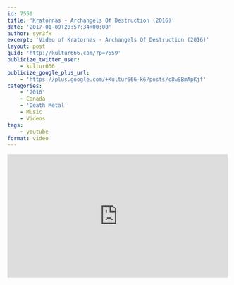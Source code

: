 ```yaml
---
id: 7559
title: 'Kratornas - Archangels Of Destruction (2016)'
date: '2017-01-09T20:57:34+00:00'
author: syr3fx
excerpt: 'Video of Kratornas - Archangels Of Destruction (2016)'
layout: post
guid: 'http://kultur666.com/?p=7559'
publicize_twitter_user:
    - kultur666
publicize_google_plus_url:
    - 'https://plus.google.com/+Kultur666-k6/posts/c8wSBmApKjf'
categories:
    - '2016'
    - Canada
    - 'Death Metal'
    - Music
    - Videos
tags:
    - youtube
format: video
---
```


<iframe allow="accelerometer; autoplay; clipboard-write; encrypted-media; gyroscope; picture-in-picture; web-share" allowfullscreen="" frameborder="0" height="281" loading="lazy" src="https://www.youtube.com/embed/kiWYGcGjxuY?feature=oembed" title="KRATORNAS - Archangels of Destruction (FDR 2016)" width="500"></iframe>